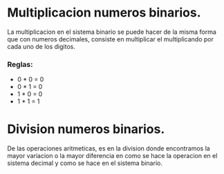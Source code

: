 # Multiplicacion numeros binarios.

La multiplicacion en el sistema binario se puede hacer de la misma forma que con numeros decimales, consiste en multiplicar el multiplicando por cada uno de los digitos.

### Reglas:

* 0 * 0 = 0
* 0 * 1 = 0
* 1 * 0 = 0
* 1 * 1 = 1

# Division numeros binarios.

De las operaciones aritmeticas, es en la division donde encontramos la mayor variacion o la mayor diferencia en como se hace la operacion en el sistema decimal y como se hace en el sistema binario.

